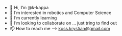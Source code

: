 - 👋 Hi, I’m @k-kappa
- 👀 I’m interested in robotics and Computer Science
- 🌱 I’m currently learning
- 💞️ I’m looking to collaborate on ... just tring to find out
- 📫 How to reach me --> koss.krystian@gmail.com

